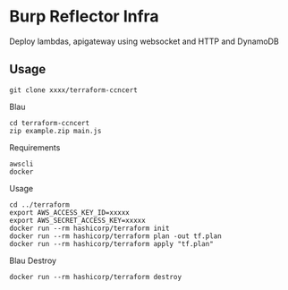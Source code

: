 # Burp Reflector Infra

Deploy lambdas, apigateway using websocket and HTTP and DynamoDB 

## Usage

```
git clone xxxx/terraform-ccncert
```

Blau

```
cd terraform-ccncert
zip example.zip main.js
```

Requirements
```
awscli
docker
```

Usage

```
cd ../terraform
export AWS_ACCESS_KEY_ID=xxxxx
export AWS_SECRET_ACCESS_KEY=xxxxx
docker run --rm hashicorp/terraform init
docker run --rm hashicorp/terraform plan -out tf.plan
docker run --rm hashicorp/terraform apply "tf.plan"
```

Blau Destroy

```
docker run --rm hashicorp/terraform destroy
```
